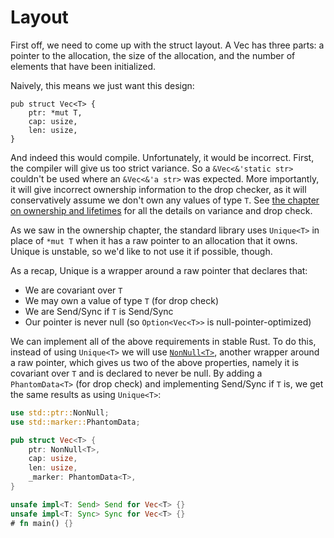 # Layout

First off, we need to come up with the struct layout. A Vec has three parts:
a pointer to the allocation, the size of the allocation, and the number of
elements that have been initialized.

Naively, this means we just want this design:

```rust,ignore
pub struct Vec<T> {
    ptr: *mut T,
    cap: usize,
    len: usize,
}
```

And indeed this would compile. Unfortunately, it would be incorrect. First, the
compiler will give us too strict variance. So a `&Vec<&'static str>`
couldn't be used where an `&Vec<&'a str>` was expected. More importantly, it
will give incorrect ownership information to the drop checker, as it will
conservatively assume we don't own any values of type `T`. See [the chapter
on ownership and lifetimes][ownership] for all the details on variance and
drop check.

As we saw in the ownership chapter, the standard library uses `Unique<T>` in place of
`*mut T` when it has a raw pointer to an allocation that it owns. Unique is unstable,
so we'd like to not use it if possible, though.

As a recap, Unique is a wrapper around a raw pointer that declares that:

* We are covariant over `T`
* We may own a value of type `T` (for drop check)
* We are Send/Sync if `T` is Send/Sync
* Our pointer is never null (so `Option<Vec<T>>` is null-pointer-optimized)

We can implement all of the above requirements in stable Rust. To do this, instead
of using `Unique<T>` we will use [`NonNull<T>`][NonNull], another wrapper around a
raw pointer, which gives us two of the above properties, namely it is covariant
over `T` and is declared to never be null. By adding a `PhantomData<T>` (for drop
check) and implementing Send/Sync if `T` is, we get the same results as using
`Unique<T>`:

```rust
use std::ptr::NonNull;
use std::marker::PhantomData;

pub struct Vec<T> {
    ptr: NonNull<T>,
    cap: usize,
    len: usize,
    _marker: PhantomData<T>,
}

unsafe impl<T: Send> Send for Vec<T> {}
unsafe impl<T: Sync> Sync for Vec<T> {}
# fn main() {}
```

[ownership]: ownership.html
[NonNull]: ../std/ptr/struct.NonNull.html
